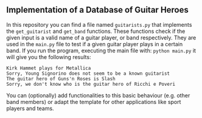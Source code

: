 ## Implementation of a Database of Guitar Heroes


In this repository you can find a file named ```guitarists.py``` that implements the ```get_guitarist``` and ```get_band``` functions. These functions check if the given input is a valid name of a guitar player, or band respectively. They are used in the ```main.py``` file to test if a given guitar player plays in a certain band. If you run the program, executing the main file with: ```python main.py``` it will give you the following results:

```
Kirk Hammet plays for Metallica
Sorry, Young Signorino does not seem to be a known guitarist
The guitar hero of Guns'n Roses is Slash
Sorry, we don't know who is the guitar hero of Ricchi e Poveri
```

You can (optionally) add functionalities to this basic behaviour (e.g. other band members) or adapt the template for other applications like sport players and teams.